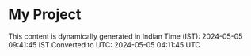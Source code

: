# My Project

This content is dynamically generated in Indian Time (IST): 2024-05-05 09:41:45 IST
Converted to UTC: 2024-05-05 04:11:45 UTC
